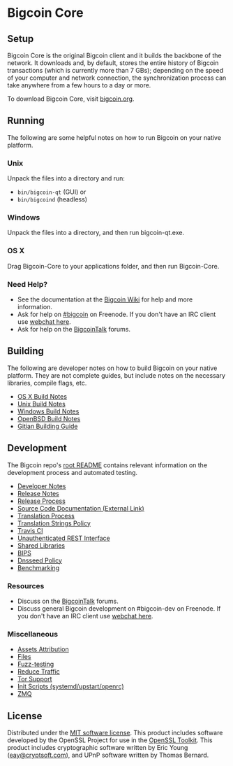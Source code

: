 Bigcoin Core
=============

Setup
---------------------
Bigcoin Core is the original Bigcoin client and it builds the backbone of the network. It downloads and, by default, stores the entire history of Bigcoin transactions (which is currently more than 7 GBs); depending on the speed of your computer and network connection, the synchronization process can take anywhere from a few hours to a day or more.

To download Bigcoin Core, visit [bigcoin.org](https://bigcoin.tk).

Running
---------------------
The following are some helpful notes on how to run Bigcoin on your native platform.

### Unix

Unpack the files into a directory and run:

- `bin/bigcoin-qt` (GUI) or
- `bin/bigcoind` (headless)

### Windows

Unpack the files into a directory, and then run bigcoin-qt.exe.

### OS X

Drag Bigcoin-Core to your applications folder, and then run Bigcoin-Core.

### Need Help?

* See the documentation at the [Bigcoin Wiki](https://bigcoin.info/)
for help and more information.
* Ask for help on [#bigcoin](http://webchat.freenode.net?channels=bigcoin) on Freenode. If you don't have an IRC client use [webchat here](http://webchat.freenode.net?channels=bigcoin).
* Ask for help on the [BigcoinTalk](https://bigcointalk.io/) forums.

Building
---------------------
The following are developer notes on how to build Bigcoin on your native platform. They are not complete guides, but include notes on the necessary libraries, compile flags, etc.

- [OS X Build Notes](build-osx.md)
- [Unix Build Notes](build-unix.md)
- [Windows Build Notes](build-windows.md)
- [OpenBSD Build Notes](build-openbsd.md)
- [Gitian Building Guide](gitian-building.md)

Development
---------------------
The Bigcoin repo's [root README](/README.md) contains relevant information on the development process and automated testing.

- [Developer Notes](developer-notes.md)
- [Release Notes](release-notes.md)
- [Release Process](release-process.md)
- [Source Code Documentation (External Link)](https://dev.visucore.com/bigcoin/doxygen/)
- [Translation Process](translation_process.md)
- [Translation Strings Policy](translation_strings_policy.md)
- [Travis CI](travis-ci.md)
- [Unauthenticated REST Interface](REST-interface.md)
- [Shared Libraries](shared-libraries.md)
- [BIPS](bips.md)
- [Dnsseed Policy](dnsseed-policy.md)
- [Benchmarking](benchmarking.md)

### Resources
* Discuss on the [BigcoinTalk](https://bigcointalk.io/) forums.
* Discuss general Bigcoin development on #bigcoin-dev on Freenode. If you don't have an IRC client use [webchat here](http://webchat.freenode.net/?channels=bigcoin-dev).

### Miscellaneous
- [Assets Attribution](assets-attribution.md)
- [Files](files.md)
- [Fuzz-testing](fuzzing.md)
- [Reduce Traffic](reduce-traffic.md)
- [Tor Support](tor.md)
- [Init Scripts (systemd/upstart/openrc)](init.md)
- [ZMQ](zmq.md)

License
---------------------
Distributed under the [MIT software license](/COPYING).
This product includes software developed by the OpenSSL Project for use in the [OpenSSL Toolkit](https://www.openssl.org/). This product includes
cryptographic software written by Eric Young ([eay@cryptsoft.com](mailto:eay@cryptsoft.com)), and UPnP software written by Thomas Bernard.
